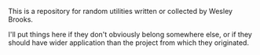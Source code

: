 This is a repository for random utilities written or collected by Wesley Brooks.

I'll put things here if they don't obviously belong somewhere else, or if they should have wider application than the project from which they originated.
